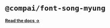 # `@compai/font-song-myung`

[**Read the docs &rarr;**](https://components.ai/docs/typefaces/song-myung)
